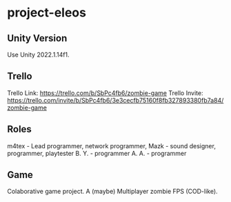 # project-eleos
## Unity Version
Use Unity 2022.1.14f1.
## Trello
Trello Link: https://trello.com/b/SbPc4fb6/zombie-game
Trello Invite: https://trello.com/invite/b/SbPc4fb6/3e3cecfb75160f8fb327893380fb7a84/zombie-game
## Roles
m4tex - Lead programmer, network programmer, 
Mazk - sound designer, programmer, playtester
B. Y. - programmer
A. A. - programmer

## Game
Colaborative game project. A (maybe) Multiplayer zombie FPS (COD-like).

